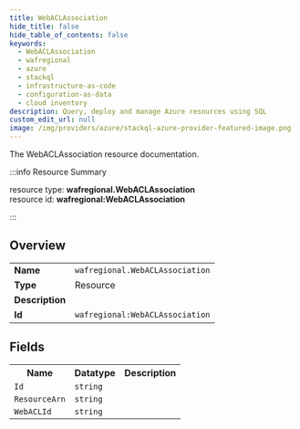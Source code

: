 ```yaml
---
title: WebACLAssociation
hide_title: false
hide_table_of_contents: false
keywords:
  - WebACLAssociation
  - wafregional
  - azure
  - stackql
  - infrastructure-as-code
  - configuration-as-data
  - cloud inventory
description: Query, deploy and manage Azure resources using SQL
custom_edit_url: null
image: /img/providers/azure/stackql-azure-provider-featured-image.png
---
```

The WebACLAssociation resource documentation.

:::info Resource Summary

<div class="row">
<div class="providerDocColumn">
<span>resource type:&nbsp;<b>wafregional.WebACLAssociation</b></span><br />
<span>resource id:&nbsp;<b>wafregional:WebACLAssociation</b></span><br />
</div>
</div>

:::

## Overview
<table><tbody>
<tr><td><b>Name</b></td><td><code>wafregional.WebACLAssociation</code></td></tr>
<tr><td><b>Type</b></td><td>Resource</td></tr>
<tr><td><b>Description</b></td><td></td></tr>
<tr><td><b>Id</b></td><td><code>wafregional:WebACLAssociation</code></td></tr>
</tbody></table>

## Fields
<table><tbody>
<tr><th>Name</th><th>Datatype</th><th>Description</th></tr>
<tr><td><code>Id</code></td><td><code>string</code></td><td></td></tr><tr><td><code>ResourceArn</code></td><td><code>string</code></td><td></td></tr><tr><td><code>WebACLId</code></td><td><code>string</code></td><td></td></tr>
</tbody></table>